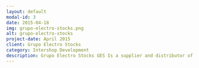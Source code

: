 ```yaml
---
layout: default
modal-id: 3
date: 2015-04-18
img: grupo-electro-stocks.png
alt: grupo-electro-stocks
project-date: April 2015
client: Grupo Electro Stocks
category: Intershop Development
description: Grupo Electro Stocks GES Is a supplier and distributor of electrical material
---
```

